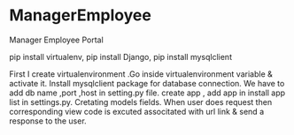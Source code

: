 # ManagerEmployee
Manager Employee Portal

pip install virtualenv,
pip install Django,
pip install mysqlclient

First I create virtualenvironment .Go inside virtualenvironment variable  & activate it.
Install mysqlclient package for database connection. We have to add db name ,port ,host in setting.py file.
create app  , add app in install app list in settings.py.
Cretating models fields.
When user does request then corresponding view code is excuted associtated with url link & send a response to the user.
